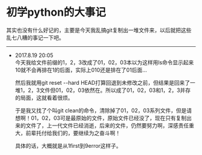 #   初学python的大事记

其实也没有什么好记的，主要是今天我乱搞git复制出一堆文件来，以后就把这些乱七八糟的事记一下吧。

---
*   2017.8.19 20:05  
    今天我给文件前缀的1，2，3改成了01，02，03本以为这样用ls命令显示起来10就不会再排在1的后面，实际上010还是排在了01后面…  

    然后我就用git reset --hard HEAD打算回退到未修改之前，但结果是回来了一堆1，2，3文件但01，02，03依然在。所以成了01，02，03和1，2，3并存的局面，这就看着很烦。

    于是我又找了个叫git clean的命令，清除掉了01，02，03系列文件，但是请想啊！01，02，03可是最原始的文件，原始文件已经没了，现在只有复制出来的文件了，上一代文件已经消逝，后来的文件，仍然要努力啊，深感责任重大，前辈托付给我们的，要继续为之奋斗啊！

    具体的话，大概就是从1first到9error这样子。